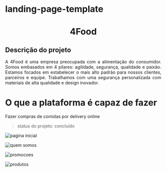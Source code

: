 # landing-page-template

<h1 align="center"> 4Food </h1>

## Descrição do projeto
<p align="justify">A 4Food é uma empresa preocupada com a alimentação do consumidor. Somos embasados em 4 pilares: agilidade, segurança, qualidade e paixão. Estamos focados em estabelecer o mais alto padrão para nossos clientes, parceiros e equipe. Trabalhamos com uma segurança personalizada com materiais de alta qualidade e design inovador.</p>

# O que a plataforma é capaz de fazer

Fazer compras de comidas por delivery online

>status do projeto: concluido

![pagina inicial](https://user-images.githubusercontent.com/85445949/125122771-3c9ffc00-e0cc-11eb-80a4-9712edb81e68.png)

![quem somos](https://user-images.githubusercontent.com/85445949/125123048-930d3a80-e0cc-11eb-8f3a-235592ce9b45.png)

![promocoes](https://user-images.githubusercontent.com/85445949/125123110-a3bdb080-e0cc-11eb-91bd-567184eafcde.png)

![produtos](https://user-images.githubusercontent.com/85445949/125122983-7d981080-e0cc-11eb-9cd3-9760142a6241.png)
